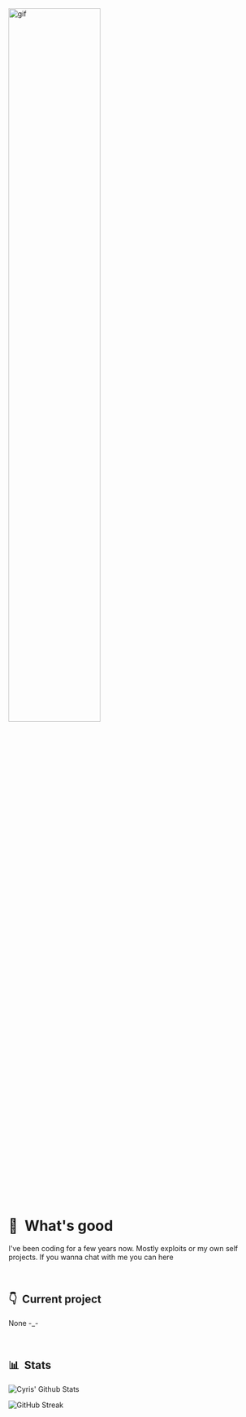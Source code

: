<!-- logo:start --><img alt="gif" src="https://raw.githubusercontent.com/RedbrickCobra66/RedbrickCobra66/main/bg.gif" align="center" width="60%"><!-- logo:end -->

# 👋 &nbsp;What's good

I've been coding for a few years now. Mostly exploits or my own self projects. If you wanna chat with me you can here

&nbsp;

## 👇 &nbsp;Current project

None -_-

&nbsp;


## 📊 &nbsp;Stats

![Cyris' Github Stats](https://github-readme-stats.vercel.app/api?username=RedbrickCobra66&hide=contribs,prs&show_icons=true&bg_color=0d1116&title_color=ce09ec&text_color=a4aacb&icon_color=007ec6)

![GitHub Streak](https://github-readme-streak-stats.herokuapp.com/?user=RedbrickCobra66&theme=dark&count_private=true&bg_color=0d1116&title_color=ce09ec&text_color=a4aacb&icon_color=007ec6)
